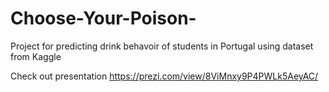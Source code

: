 # Choose-Your-Poison-
Project for predicting drink behavoir of students in Portugal using dataset from Kaggle

Check out presentation https://prezi.com/view/8ViMnxy9P4PWLk5AeyAC/
